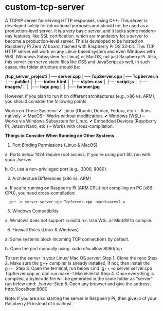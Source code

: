 # custom-tcp-server
A TCP/IP server for serving HTTP responses, using C++.
This server is developed solely for educational purposes and should not be used as a production-level server. It is a very basic server, and it lacks some modern-day features, like SSL certification, which are  mandatory for a server to become a production-level server.
This is developed to be hosted on Raspberry Pi Zero W board, flashed with Raspberry Pi OS 32-bit.
This TCP HTTP server will work on any Linux-based system and even Windows with WSL (Windows Subsystem for Linux) or MacOS, not just Raspberry Pi. Also, this server can serve static files like CSS and JavaScript as well, in such cases, the folder structure should be:

**/tcp_server_project/
│── server.cpp
│── TcpServer.cpp
│── TcpServer.h
│── public/
│   ├── index.html
│   ├── styles.css
│   ├── script.js
│   ├── images/
│   │   ├── logo.png
│   │   ├── banner.jpg**


However, if you plan to run it on different architectures (e.g., x86 vs. ARM), you should consider the following points:

Works on These Systems:
✔ Linux (Ubuntu, Debian, Fedora, etc.) – Runs natively.
✔ MacOS – Works without modification.
✔ Windows (WSL) – Works via Windows Subsystem for Linux.
✔ Embedded Devices (Raspberry Pi, Jetson Nano, etc.) – Works with cross-compilation.


**Things to Consider When Running on Other Systems**
1. Port Binding Permissions (Linux & MacOS)

a. Ports below 1024 require root access. If you're using port 80, run with:
     sudo ./server

b. Or, use a non-privileged port (e.g., 3000, 8080).

3. Architecture Differences (x86 vs. ARM)

a. If you're running on Raspberry Pi (ARM CPU) but compiling on PC (x86 CPU), you need cross-compilation:
      
      g++ -o server server.cpp TcpServer.cpp -march=armv7-a

5. Windows Compatibility

a. Windows does not support <unistd.h>. Use WSL or MinGW to compile.

6. Firewall Rules (Linux & Windows)

a. Some systems block incoming TCP connections by default.

b. Open the port manually using:
    sudo ufw allow 8080/tcp


To test the server in your Linux/ Mac OS server:
Step 1. Clone the repo
Step 2. Make sure the g++ compiler is already installed, if not, then install the g++.
Step 3. Open the terminal, run below cmd:
        g++ -o server server.cpp TcpServer.cpp
      or, can run make -f MakeFile.txt
Step 4. Once everything is compiled, a bytecode file will be generated in the same folder as "server"
        run below cmd:
          ./server
Step 5. Open any browser and give the address:
        http://localhost:8080

Note: If you are also starting the server in Raspberry Pi, then give ip of your Raspberry Pi instead of localhost.
